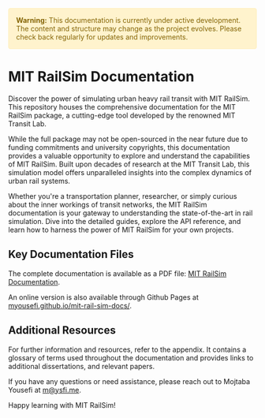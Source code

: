 <div style="background-color: #fff3cd; color: #856404; border: 1px solid #ffeeba; padding: 15px; margin-bottom: 20px; border-radius: 4px;">
  <strong>Warning:</strong> This documentation is currently under active development. The content and structure may change as the project evolves. Please check back regularly for updates and improvements.
</div>

# MIT RailSim Documentation

Discover the power of simulating urban heavy rail transit with MIT RailSim. This repository houses the comprehensive documentation for the MIT RailSim package, a cutting-edge tool developed by the renowned MIT Transit Lab.

While the full package may not be open-sourced in the near future due to funding commitments and university copyrights, this documentation provides a valuable opportunity to explore and understand the capabilities of MIT RailSim. Built upon decades of research at the MIT Transit Lab, this simulation model offers unparalleled insights into the complex dynamics of urban rail systems.

Whether you're a transportation planner, researcher, or simply curious about the inner workings of transit networks, the MIT RailSim documentation is your gateway to understanding the state-of-the-art in rail simulation. Dive into the detailed guides, explore the API reference, and learn how to harness the power of MIT RailSim for your own projects.

## Key Documentation Files

The complete documentation is available as a PDF file: [MIT RailSim Documentation](_build/latex/mitrailsim.pdf).

An online version is also available through Github Pages at [myousefi.github.io/mit-rail-sim-docs/](https://myousefi.github.io/mit-rail-sim-docs/).


## Additional Resources

For further information and resources, refer to the appendix. It contains a glossary of terms used throughout the documentation and provides links to additional dissertations, and relevant papers.

If you have any questions or need assistance, please reach out to Mojtaba Yousefi at [m@ysfi.me](mailto:m@ysfi.me).

Happy learning with MIT RailSim!

